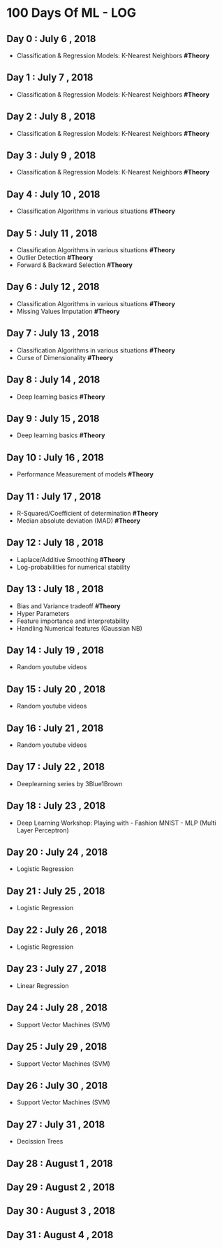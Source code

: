# 100 Days Of ML - LOG

## Day 0 : July 6 , 2018
- Classification & Regression Models: K-Nearest Neighbors **#Theory** 

## Day 1 : July 7 , 2018
- Classification & Regression Models: K-Nearest Neighbors **#Theory** 

## Day 2 : July 8 , 2018
- Classification & Regression Models: K-Nearest Neighbors **#Theory** 

## Day 3 : July 9 , 2018
- Classification & Regression Models: K-Nearest Neighbors **#Theory** 

## Day 4 : July 10 , 2018
- Classification Algorithms in various situations **#Theory** 

## Day 5 : July 11 , 2018
- Classification Algorithms in various situations **#Theory** 
- Outlier Detection **#Theory**
- Forward & Backward Selection **#Theory**

## Day 6 : July 12 , 2018
- Classification Algorithms in various situations **#Theory** 
- Missing Values Imputation **#Theory**

## Day 7 : July 13 , 2018
- Classification Algorithms in various situations **#Theory** 
- Curse of Dimensionality **#Theory**

## Day 8 : July 14 , 2018
- Deep learning basics **#Theory**

## Day 9 : July 15 , 2018
- Deep learning basics **#Theory**

## Day 10 : July 16 , 2018
- Performance Measurement of models **#Theory**

## Day 11 : July 17 , 2018
- R-Squared/Coefficient of determination **#Theory**
- Median absolute deviation (MAD)  **#Theory**

## Day 12 : July 18 , 2018
- Laplace/Additive Smoothing  **#Theory**
- Log-probabilities for numerical stability

## Day 13 : July 18 , 2018
- Bias and Variance tradeoff **#Theory**
- Hyper Parameters
- Feature importance and interpretability
- Handling Numerical features (Gaussian NB)

## Day 14 : July 19 , 2018
- Random youtube videos 

## Day 15 : July 20 , 2018
- Random youtube videos 

## Day 16 : July 21 , 2018
- Random youtube videos 

## Day 17 : July 22 , 2018
- Deeplearning series by 3Blue1Brown

## Day 18 : July 23 , 2018
- Deep Learning Workshop: Playing with - Fashion MNIST - MLP (Multi Layer Perceptron)

## Day 20 : July 24 , 2018
- Logistic Regression

## Day 21 : July 25 , 2018
- Logistic Regression

## Day 22 : July 26 , 2018
- Logistic Regression

## Day 23 : July 27 , 2018
- Linear Regression

## Day 24 : July 28 , 2018
- Support Vector Machines (SVM)

## Day 25 : July 29 , 2018
- Support Vector Machines (SVM)

## Day 26 : July 30 , 2018
- Support Vector Machines (SVM)

## Day 27 : July 31 , 2018
- Decission Trees

## Day 28 : August 1 , 2018

## Day 29 : August 2 , 2018

## Day 30 : August 3 , 2018

## Day 31 : August 4 , 2018